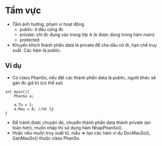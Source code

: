 # Tầm vực
- Tầm ảnh hưởng, phạm vi hoạt động
	+ public: ở đâu cũng đc
	+ private: chỉ đc đụng vào trong lớp A (k được dùng trong hàm main)
	+ protected
- Khuyến khích thành phần data là private để che dấu nó đi, hạn chế truy xuất. Các hàm là public.

## Ví dụ
- Có class PhanSo, nếu đặt các thành phần data là public, người khác sẽ gán đc giá trị (có thể sai)
```
int main(){
	PhanSo a;

	a.Tu = 1;
	a.Mau = 0; //Vô lý
}
```
- Để tránh được chuyện đó, chuyển thành phần data thành private (an toàn hơn), muốn nhập thì sử dụng hàm NhapPhanSo().
- Hoặc nếu muốn truy xuất tử, mẫu => tạo các hàm ví dụ DocMauSo(), GanMauSo() thuộc class PhanSo.
